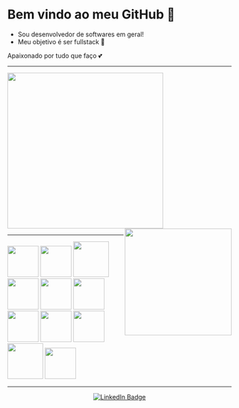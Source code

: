 

# Bem vindo ao meu GitHub 🤗

- Sou desenvolvedor de softwares em geral!
- Meu objetivo é ser fullstack  🤖

Apaixonado por tudo que faço 💕

---

<div>
<img width="350px" align="leaft" src= https://github-readme-stats.vercel.app/api/top-langs/?username=EduardoMFOliveira&layout=donut&show_icons=true&theme=tokyonight&count_private=true
 <img width="350px" align="center" src=https://github-readme-stats.vercel.app/api?username=EduardoMFOliveira&show_icons=true&theme=rad
 
</div>
 <image src = "banner.gif" width= "240px" align = "right" >




---
 
<div>
<img src="https://cdn.jsdelivr.net/gh/devicons/devicon/icons/html5/html5-original.svg" width="70px"> <img src="https://cdn.jsdelivr.net/gh/devicons/devicon/icons/javascript/javascript-original.svg" width=70px>  <img src="https://cdn.jsdelivr.net/gh/devicons/devicon/icons/nodejs/nodejs-original-wordmark.svg" width=80px /> 
 <img src="https://cdn.jsdelivr.net/gh/devicons/devicon/icons/vscode/vscode-original.svg" width=70px /> <img src="https://cdn.jsdelivr.net/gh/devicons/devicon/icons/typescript/typescript-original.svg" width=70px /> <img src="https://cdn.jsdelivr.net/gh/devicons/devicon/icons/css3/css3-plain-wordmark.svg" width=70px/>
    <img src="https://cdn.jsdelivr.net/gh/devicons/devicon/icons/angularjs/angularjs-plain.svg" width=70px/> <img src="https://cdn.jsdelivr.net/gh/devicons/devicon/icons/ionic/ionic-original-wordmark.svg" width=70px/> <img src="https://cdn.jsdelivr.net/gh/devicons/devicon/icons/react/react-original.svg" width=70px/> 
      <img src="https://cdn.jsdelivr.net/gh/devicons/devicon/icons/c/c-original.svg" width=80px /> <img src="https://cdn.jsdelivr.net/gh/devicons/devicon/icons/java/java-original.svg" width=70px/>          
</div>          

---

<div id="badges" align="center">
 <a href ="https://www.linkedin.com/in/eduardo-mendesfdo/">
 <img src="https://img.shields.io/badge/LinkedIn-blue?style=for-the-badge&logo=linkedin&logoColor=white" alt="LinkedIn Badge"/>
 <a/>
</div>       

